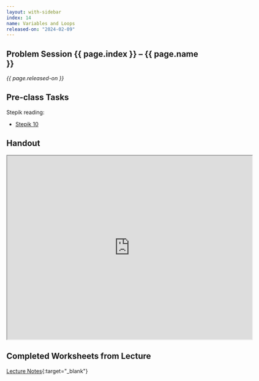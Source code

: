 ```yaml
---
layout: with-sidebar
index: 14
name: Variables and Loops
released-on: "2024-02-09"
---
```


## Problem Session {{ page.index }} – {{ page.name }}

_{{ page.released-on }}_

## Pre-class Tasks

Stepik reading:
- [Stepik 10](https://stepik.org/lesson/579629/step/1?unit=574279)

## Handout

<iframe src="https://drive.google.com/file/d/1NVq9MzrTKc0nr3kQeS8kpN9riPxuSVJN/preview" width="640" height="480" allow="autoplay"></iframe>

## Completed Worksheets from Lecture

[Lecture Notes](https://drive.google.com/drive/folders/1x8VZ3fnESBjG8QI26n89PvD52aoiHs-O?usp=sharing){:target="_blank"} 
